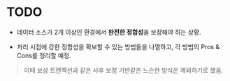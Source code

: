 # TODO

- 데이터 소스가 2개 이상인 환경에서 **완전한 정합성**을 보장해야 하는 상황.

- 처리 시점에 강한 정합성을 확보할 수 있는 방법들을 나열하고, 각 방법의 Pros & Cons를 정리할 예정.
> 이때 보상 트랜잭션과 같은 사후 보정 기반같은 느슨한 방식은 제외하기로 했음.
